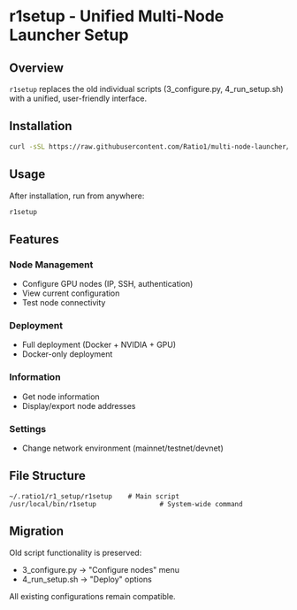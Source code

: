 # r1setup - Unified Multi-Node Launcher Setup

## Overview
`r1setup` replaces the old individual scripts (3_configure.py, 4_run_setup.sh) with a unified, user-friendly interface.

## Installation
```bash
curl -sSL https://raw.githubusercontent.com/Ratio1/multi-node-launcher/refs/heads/main/mnl_factory/scripts/install-factory.sh | bash
```

## Usage
After installation, run from anywhere:
```bash
r1setup
```

## Features
### Node Management
- Configure GPU nodes (IP, SSH, authentication)
- View current configuration
- Test node connectivity

### Deployment  
- Full deployment (Docker + NVIDIA + GPU)
- Docker-only deployment

### Information
- Get node information
- Display/export node addresses

### Settings
- Change network environment (mainnet/testnet/devnet)

## File Structure
```
~/.ratio1/r1_setup/r1setup    # Main script
/usr/local/bin/r1setup                # System-wide command
```

## Migration
Old script functionality is preserved:
- 3_configure.py → "Configure nodes" menu
- 4_run_setup.sh → "Deploy" options

All existing configurations remain compatible. 